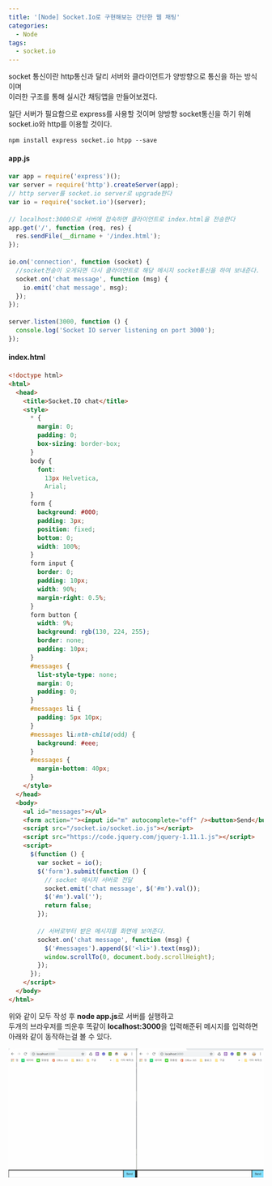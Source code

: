 ```yaml
---
title: '[Node] Socket.Io로 구현해보는 간단한 웹 채팅'
categories:
  - Node
tags:
  - socket.io
---
```


socket 통신이란 http통신과 달리 서버와 클라이언트가 양방향으로 통신을 하는 방식이며<br>
이러한 구조를 통해 실시간 채팅앱을 만들어보겠다.

일단 서버가 필요함으로 express를 사용할 것이며 양방향 socket통신을 하기 위해 socket.io와 http를 이용할 것이다.

```shell
npm install express socket.io htpp --save
```

#### app.js

```js
var app = require('express')();
var server = require('http').createServer(app);
// http server를 socket.io server로 upgrade한다
var io = require('socket.io')(server);

// localhost:3000으로 서버에 접속하면 클라이언트로 index.html을 전송한다
app.get('/', function (req, res) {
  res.sendFile(__dirname + '/index.html');
});

io.on('connection', function (socket) {
  //socket전송이 오게되면 다시 클라이언트로 해당 메시지 socket통신을 하여 보내준다.
  socket.on('chat message', function (msg) {
    io.emit('chat message', msg);
  });
});

server.listen(3000, function () {
  console.log('Socket IO server listening on port 3000');
});
```

#### index.html

```html
<!doctype html>
<html>
  <head>
    <title>Socket.IO chat</title>
    <style>
      * {
        margin: 0;
        padding: 0;
        box-sizing: border-box;
      }
      body {
        font:
          13px Helvetica,
          Arial;
      }
      form {
        background: #000;
        padding: 3px;
        position: fixed;
        bottom: 0;
        width: 100%;
      }
      form input {
        border: 0;
        padding: 10px;
        width: 90%;
        margin-right: 0.5%;
      }
      form button {
        width: 9%;
        background: rgb(130, 224, 255);
        border: none;
        padding: 10px;
      }
      #messages {
        list-style-type: none;
        margin: 0;
        padding: 0;
      }
      #messages li {
        padding: 5px 10px;
      }
      #messages li:nth-child(odd) {
        background: #eee;
      }
      #messages {
        margin-bottom: 40px;
      }
    </style>
  </head>
  <body>
    <ul id="messages"></ul>
    <form action=""><input id="m" autocomplete="off" /><button>Send</button></form>
    <script src="/socket.io/socket.io.js"></script>
    <script src="https://code.jquery.com/jquery-1.11.1.js"></script>
    <script>
      $(function () {
        var socket = io();
        $('form').submit(function () {
          // socket 메시지 서버로 전달
          socket.emit('chat message', $('#m').val());
          $('#m').val('');
          return false;
        });

        // 서버로부터 받은 메시지를 화면에 보여준다.
        socket.on('chat message', function (msg) {
          $('#messages').append($('<li>').text(msg));
          window.scrollTo(0, document.body.scrollHeight);
        });
      });
    </script>
  </body>
</html>
```

위와 같이 모두 작성 후 **node app.js**로 서버를 실행하고 <br>
두개의 브라우저를 띄운후 똑같이 **localhost:3000**을 입력해준뒤 메시지를 입력하면 아래와 같이 동작하는걸 볼 수 있다.

![움짤](/assets/images/post/2019-11-03-node-socket-io-chat-image1.gif)
